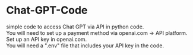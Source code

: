 # Chat-GPT-Code
simple code to access Chat GPT via API in python code.  
You will need to set up a payment method via openai.com -> API platform.  
Set up an API key in openai.com.  
You will need a ".env" file that includes your API key in the code. 
